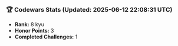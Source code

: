 ### 🏆 Codewars Stats (Updated: 2025-06-12 22:08:31 UTC)

- **Rank:** 8 kyu
- **Honor Points:** 3
- **Completed Challenges:** 1
